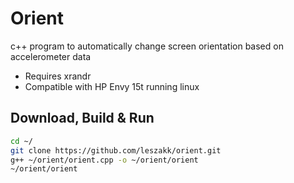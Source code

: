 # Orient
c++ program to automatically change screen orientation based on accelerometer data
* Requires xrandr
* Compatible with HP Envy 15t running linux

## Download, Build & Run
````bash
cd ~/
git clone https://github.com/leszakk/orient.git
g++ ~/orient/orient.cpp -o ~/orient/orient
~/orient/orient
````
